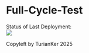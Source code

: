 # Full-Cycle-Test
Status of Last Deployment: <br>
<img src="https://github.com/TurianKer/Full-Cycle-Test/actions/workflows/Git-Automation-Base/badge.svg>"><br> <!-- name в файле а не название файла --> 

Copyleft by TurianKer 2025

